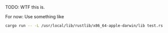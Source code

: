 TODO: WTF this is.

For now: Use something like

```sh
cargo run -- -L /usr/local/lib/rustlib/x86_64-apple-darwin/lib test.rs
```
